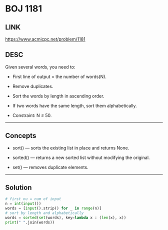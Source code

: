 # BOJ 1181

## LINK
https://www.acmicpc.net/problem/1181 

## DESC
Given several words, you need to:

- First line of output = the number of words(N).

- Remove duplicates.

- Sort the words by length in ascending order.

- If two words have the same length, sort them alphabetically.

- Constraint: N ≤ 50.

---

## Concepts

- sort() — sorts the existing list in place and returns None.

- sorted() — returns a new sorted list without modifying the original.

- set() — removes duplicate elements.
---


## Solution 
```python
# first nu = num of input
n = int(input())
words = [input().strip() for _ in range(n)]
# sort by length and alphabetically
words = sorted(set(words), key=lambda x : (len(x), x))
print(" ".join(words))
```
